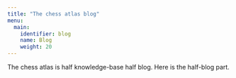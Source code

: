 ```yaml
---
title: "The chess atlas blog"
menu:
  main:
    identifier: blog
    name: Blog
    weight: 20
---
```


The chess atlas is half knowledge-base half blog. Here is the half-blog part.